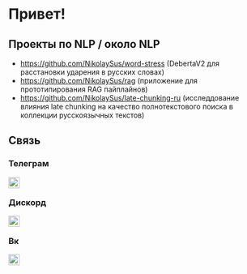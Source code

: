 # Привет!
## Проекты по NLP / около NLP
* https://github.com/NikolaySus/word-stress (DebertaV2 для расстановки ударения в русских словах)
* https://github.com/NikolaySus/rag (приложение для прототипирования RAG пайплайнов)
* https://github.com/NikolaySus/late-chunking-ru (исследдование влияния late chunking на качество полнотекстового поиска в коллекции русскоязычных текстов)
## Связь
### Телеграм
[<img align="left" alt="Nikolay GM | Telegram" width="22px" src="https://cdn.worldvectorlogo.com/logos/telegram-1.svg" />](https://t.me/fan_go_brrrrr)<br>
### Дискорд
[<img align="left" alt="Kolyan | Discord" width="22px" src="https://cdn.worldvectorlogo.com/logos/discord.svg" />](https://discordapp.com/users/1093257726290833490)<br>
### Вк
[<img align="left" alt="Manga Fan | Vk" width="22px" src="https://cdn.worldvectorlogo.com/logos/vk-1.svg" />](https://vk.com/fan_go_brrrrr)
